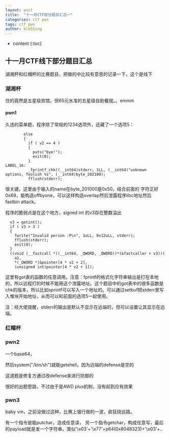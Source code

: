 ```yaml
---
layout: post
title:  "十一月CTF部分题目汇总一"
categories: ctf pwn
tags: ctf pwn
author: ble55ing
---
```


* content
{:toc}
## 十一月CTF线下部分题目汇总

湖湘杯和红帽杯的比赛题目，把做的中比较有意思的记录一下，这个是线下

### 湖湘杯

住的竟然是五星级宾馆，但65元水准的五星级自助餐就。。emmm

#### pwn1 

久违的菜单题，程序除了常规的1234选项外，还藏了一个选项5：

```
        else
        {
          if ( v2 == 4 )
          {
            puts("bye!");
            exit(0);
          }
LABEL_16:
          _fprintf_chk((__int64)stderr, 1LL, (__int64)"unknown options, foolish %s", (__int64)byte_202100);
          fflush(stderr);
```

很关键。这里由于输入的name在byte_201000是0x50，结合前面的 字符正好0x69，能构造offbyone，可以这样构造overlap然后泄露程序libc地址然后fastbin attack。

程序的脆弱点是在这个地方，signed int 的v3存在整数溢出

```
  v3 = getint();
  if ( v3 > 3 )
  {
    fwrite("Invalid person :P\n", 1uLL, 0x12uLL, stderr);
    fflush(stderr);
    exit(0);
  }
  ((void (__fastcall *)(__int64, _QWORD, _QWORD))*(&fastcaller + v3))(
    a1,
    *(_QWORD *)&pointer[4 * v2 + 2],
    (unsigned int)pointer[4 * v2 + 1]);
```

这里有got表的函数的任意调用。注意：fprintf的格式化字符串输出是打在本地的，所以远程打的时候不能用这个泄露地址。这个题目中的got表中的很多函数是chk的版本，所以比如sprintf可以写入一个地址的。可以通过setbuf把stderr里写入堆块开始地址，从而可以和前面的选项5一起使用。

注：经大佬提醒，stderr的输出是默认不显示在远端的，但可以设置让其显示在远端。

### 红帽杯

### pwn2

一个base64，

然后system("/bin/sh")就能getshell，因为远端的defense是空的

这道题是修复方通过改defense来进行防御的

很好的出题思路，不过由于是AWD plus机制，没有起到应有效果

### pwn3

baby vm，之前没做过这种，比赛上强行做的一波，疯狂绕远路。

有一个指令是能putchar，造成任意读， 另一个指令getchar，构成任意写，最后的payload就是发一个字符串。类似'\x03'+'\x77'+p64(0x8048323)+'\x03'+..